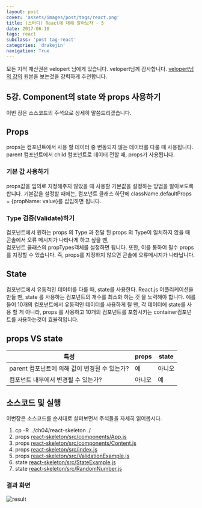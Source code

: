 ```yaml
---
layout: post
cover: 'assets/images/post/tags/react.png'
title: (스터디) React에 대해 알아보자 - 5
date: 2017-06-10
tags: react
subclass: 'post tag-react'
categories: 'drakejin'
navigation: True
---
```

모든 지적 재산권은 velopert 님에게 있습니다. velopert님께 감사합니다.
[velopert님의 강의](https://velopert.com) 원본을 보는것을 강력하게 추천합니다.

## 5강. Component의 state 와 props 사용하기

이번 장은 소스코드의 주석으로 상세히 말씀드리겠습니다.

## Props
 props는 컴포넌트에서 사용 할 데이터 중 변동되지 않는 데이터를 다룰 때 사용됩니다.
parent 컴포넌트에서 child 컴포넌트로 데이터 전할 때, props가 사용됩니다.

### 기본 값 사용하기
 props값을 임의로 지정해주지 않았을 때 사용할 기본값을 설정하는 방법을 알아보도록 합니다.
기본값을 설정할 때에는, 컴포넌트 클래스 하단에 className.defaultProps = {propName: value}를 삽입하면 됩니다.

### Type 검증(Validate)하기
 컴포넌트에서 원하는 props 의 Type 과 전달 된 props 의 Type이 일치하지 않을 때
콘솔에서 오류 메시지가 나타나게 하고 싶을 땐,  
컴포넌트 클래스의 propTypes객체를 설정하면 됩니다. 또한, 이를 통하여 필수 props 를 지정할 수 있습니다. 즉, props를 지정하지 않으면 콘솔에 오류메시지가 나타납니다.

## State
컴포넌트에서 유동적인 데이터를 다룰 때, state를 사용한다.
React.js 어플리케이션을 만들 땐, state 를 사용하는 컴포넌트의 개수를 최소화 하는 것 을 노력해야 합니다.
예를들어 10개의 컴포넌트에서 유동적인 데이터를 사용하게 될 땐, 각 데이터에 state를 사용 할 게 아니라, props 를 사용하고 10개의 컴포넌트를 포함시키는 container컴포넌트를 사용하는것이 효율적입니다.


## props VS state

특성 | props | state
---- | ----- | ----
parent 컴포넌트에 의해 값이 변경될 수 있는가? | 예 | 아니오
컴포넌트 내부에서 변경될 수 있는가?     | 아니오 | 예

## 소스코드 및 실행

이번장은 소스코드를 순서대로 살펴보면서 주석들을 자세히 읽어봅시다.

  1. cp -R ../ch04/react-skeleton ./
  2. props [react-skeleton/src/components/App.js](https://github.com/drake-jin/react-study/tree/master/ch05/react-skeleton/src/components/App.js)
  3. props [react-skeleton/src/components/Content.js](https://github.com/drake-jin/react-study/tree/master/ch05/react-skeleton/src/components/Content.js)
  4. props [react-skeleton/src/index.js](https://github.com/drake-jin/react-study/tree/master/ch05/react-skeleton/src/index.js)
  5. props [react-skeleton/src/ValidationExample.js](https://github.com/drake-jin/react-study/tree/master/ch05/react-skeleton/src/ValidationExample.js)
  6. state [react-skeleton/src/StateExample.js](https://github.com/drake-jin/react-study/tree/master/ch05/react-skeleton/src/StateExample.js)
  7. state [react-skeleton/src/RandomNumber.js](https://github.com/drake-jin/react-study/tree/master/ch05/react-skeleton/src/RandomNumber.js)


### 결과 화면

![result](https://github.com/drake-jin/react-study/tree/master/docs/ch05/result.png)
